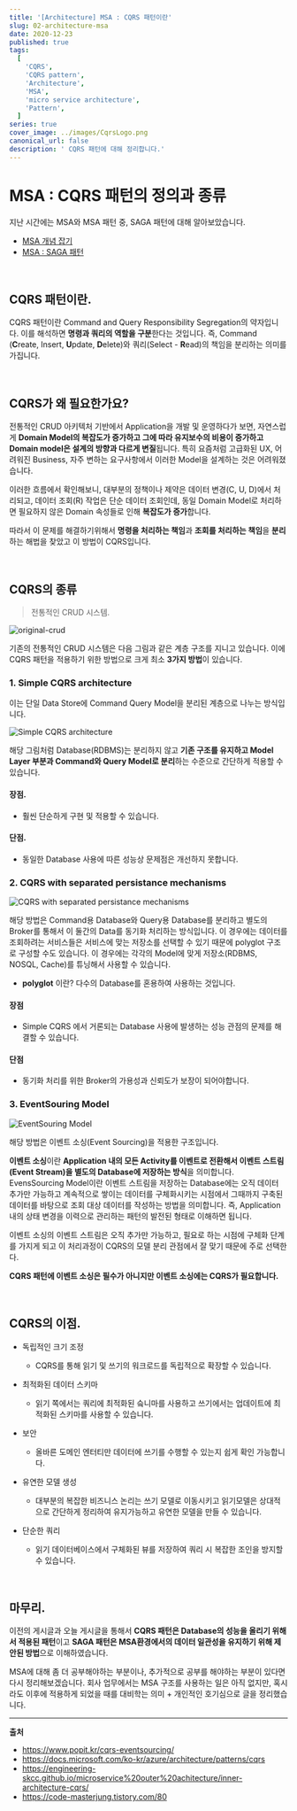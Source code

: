 ```yaml
---
title: '[Architecture] MSA : CQRS 패턴이란'
slug: 02-architecture-msa
date: 2020-12-23
published: true
tags:
  [
    'CQRS',
    'CQRS pattern',
    'Architecture',
    'MSA',
    'micro service architecture',
    'Pattern',
  ]
series: true
cover_image: ../images/CqrsLogo.png
canonical_url: false
description: ' CQRS 패턴에 대해 정리합니다.'
---
```


# MSA : CQRS 패턴의 정의과 종류

지난 시간에는 MSA와 MSA 패턴 중, SAGA 패턴에 대해 알아보았습니다.

- [MSA 개념 잡기](Azderica.github.io/00-architecture-msa/)
- [MSA : SAGA 패턴](Azderica.github.io/01-architecture-msa/)

<br/>

## CQRS 패턴이란.

CQRS 패턴이란 Command and Query Responsibility Segregation의 약자입니다. 이를 해석하면 **명령과 쿼리의 역할을 구분**한다는 것입니다. 즉, Command (**C**reate, Insert, **U**pdate, **D**elete)와 쿼리(Select - **R**ead)의 책임을 분리하는 의미를 가집니다.

<br/>

## CQRS가 왜 필요한가요?

전통적인 CRUD 아키텍처 기반에서 Application을 개발 및 운영하다가 보면, 자연스럽게 **Domain Model의 복잡도가 증가하고 그에 따라 유지보수의 비용이 증가하고 Domain model은 설계의 방향과 다르게 변질**됩니다. 특히 요즘처럼 고급화된 UX, 어려워진 Business, 자주 변하는 요구사항에서 이러한 Model을 설계하는 것은 어려워졌습니다.

이러한 흐름에서 확인해보니, 대부분의 정책이나 제약은 데이터 변경(C, U, D)에서 처리되고, 데이터 조회(R) 작업은 단순 데이터 조회인데, 동일 Domain Model로 처리하면 필요하지 않은 Domain 속성들로 인해 **복잡도가 증가**합니다.

따라서 이 문제를 해결하기위해서 **명령을 처리하는 책임**과 **조회를 처리하는 책임**을 **분리**하는 해법을 찾았고 이 방법이 CQRS입니다.

<br/>

## CQRS의 종류

> 전통적인 CRUD 시스템.

![original-crud](https://user-images.githubusercontent.com/42582516/103001594-b0cfe380-4570-11eb-8166-ab5f026e534a.png)

기존의 전통적인 CRUD 시스템은 다음 그림과 같은 계층 구조를 지니고 있습니다. 이에 CQRS 패턴을 적용하기 위한 방법으로 크게 최소 **3가지 방법**이 있습니다.

### 1. Simple CQRS architecture

이는 단일 Data Store에 Command Query Model을 분리된 계층으로 나누는 방식입니다.

![Simple CQRS architecture](https://user-images.githubusercontent.com/42582516/103002233-df9a8980-4571-11eb-9156-a6d3675bc07b.png)

해당 그림처럼 Database(RDBMS)는 분리하지 않고 **기존 구조를 유지하고 Model Layer 부분과 Command와 Query Model로 분리**하는 수준으로 간단하게 적용할 수 있습니다.

#### 장점.

- 훨씬 단순하게 구현 및 적용할 수 있습니다.

#### 단점.

- 동일한 Database 사용에 따른 성능상 문제점은 개선하지 못합니다.

### 2. CQRS with separated persistance mechanisms

![CQRS with separated persistance mechanisms](https://user-images.githubusercontent.com/42582516/103002567-79facd00-4572-11eb-8d8a-723176ff0e35.png)

해당 방법은 Command용 Database와 Query용 Database를 분리하고 별도의 Broker를 통해서 이 둘간의 Data를 동기화 처리하는 방식입니다. 이 경우에는 데이터를 조회하려는 서비스들은 서비스에 맞는 저장소를 선택할 수 있기 때문에 polyglot 구조로 구성할 수도 있습니다. 이 경우에는 각각의 Model에 맞게 저장소(RDBMS, NOSQL, Cache)를 튜닝해서 사용할 수 있습니다.

- **polyglot** 이란? 다수의 Database를 혼용하여 사용하는 것입니다.

#### 장점

- Simple CQRS 에서 거론되는 Database 사용에 발생하는 성능 관점의 문제를 해결할 수 있습니다.

#### 단점

- 동기화 처리를 위한 Broker의 가용성과 신뢰도가 보장이 되어야합니다.

### 3. EventSouring Model

![EventSouring Model](https://user-images.githubusercontent.com/42582516/103003262-ceeb1300-4573-11eb-8591-f4ceb1a7312e.png)

해당 방법은 이벤트 소싱(Event Sourcing)을 적용한 구조입니다.

**이벤트 소싱**이란 **Application 내의 모든 Activity를 이벤트로 전환해서 이벤트 스트림(Event Stream)을 별도의 Database에 저장하는 방식**을 의미합니다. EvensSourcing Model이란 이벤트 스트림을 저장하는 Database에는 오직 데이터 추가만 가능하고 계속적으로 쌓이는 데이터를 구체화시키는 시점에서 그때까지 구축된 데이터를 바탕으로 조회 대상 데이터를 작성하는 방법을 의미합니다. 즉, Application 내의 상태 변경을 이력으로 관리하는 패턴의 발전된 형태로 이해하면 됩니다.

이벤트 소싱의 이벤트 스트림은 오직 추가만 가능하고, 필요로 하는 시점에 구체화 단계를 가지게 되고 이 처리과정이 CQRS의 모델 분리 관점에서 잘 맞기 때문에 주로 선택한다.

**CQRS 패턴에 이벤트 소싱은 필수가 아니지만 이벤트 소싱에는 CQRS가 필요합니다.**

<br/>

## CQRS의 이점.

- 독립적인 크기 조정

  - CQRS를 통해 읽기 및 쓰기의 워크로드를 독립적으로 확장할 수 있습니다.

- 최적화된 데이터 스키마

  - 읽기 쪽에서는 쿼리에 최적화된 슼니마를 사용하고 쓰기에서는 업데이트에 최적화된 스키마를 사용할 수 있습니다.

- 보안

  - 올바른 도메인 엔터티만 데이터에 쓰기를 수행할 수 있는지 쉽게 확인 가능합니다.

- 유연한 모델 생성

  - 대부분의 복잡한 비즈니스 논리는 쓰기 모델로 이동시키고 읽기모델은 상대적으로 간단하게 정리하여 유지가능하고 유연한 모델을 만들 수 있습니다.

- 단순한 쿼리
  - 읽기 데이터베이스에서 구체화된 뷰를 저장하여 쿼리 시 복잡한 조인을 방지할 수 있습니다.

<br/>

## 마무리.

이전의 게시글과 오늘 게시글을 통해서 **CQRS 패턴은 Database의 성능을 올리기 위해서 적용된 패턴**이고 **SAGA 패턴은 MSA환경에서의 데이터 일관성을 유지하기 위해 제안된 방법**으로 이해하였습니다.

MSA에 대해 좀 더 공부해야하는 부분이나, 추가적으로 공부를 해야하는 부분이 있다면 다시 정리해보겠습니다. 회사 업무에서는 MSA 구조를 사용하는 일은 아직 없지만, 혹시라도 이후에 적용하게 되었을 때를 대비학는 의미 + 개인적인 호기심으로 글을 정리했습니다.

---

**출처**

- https://www.popit.kr/cqrs-eventsourcing/
- https://docs.microsoft.com/ko-kr/azure/architecture/patterns/cqrs
- https://engineering-skcc.github.io/microservice%20outer%20achitecture/inner-architecture-cqrs/
- https://code-masterjung.tistory.com/80
